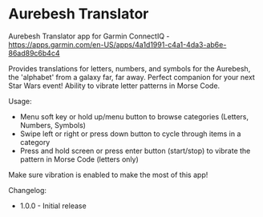 # Aurebesh Translator
Aurebesh Translator app for Garmin ConnectIQ - https://apps.garmin.com/en-US/apps/4a1d1991-c4a1-4da3-ab6e-86ad89c6b4c4

Provides translations for letters, numbers, and symbols for the Aurebesh, the 'alphabet' from a galaxy far, far away. Perfect companion for your next Star Wars event! Ability to vibrate letter patterns in Morse Code.

Usage:
* Menu soft key or hold up/menu button to browse categories (Letters, Numbers, Symbols)
* Swipe left or right or press down button to cycle through items in a category
* Press and hold screen or press enter button (start/stop) to vibrate the pattern in Morse Code (letters only)

Make sure vibration is enabled to make the most of this app!

Changelog:
* 1.0.0 - Initial release
